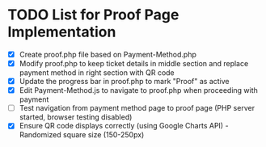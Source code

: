 # TODO List for Proof Page Implementation

- [x] Create proof.php file based on Payment-Method.php
- [x] Modify proof.php to keep ticket details in middle section and replace payment method in right section with QR code
- [x] Update the progress bar in proof.php to mark "Proof" as active
- [x] Edit Payment-Method.js to navigate to proof.php when proceeding with payment
- [ ] Test navigation from payment method page to proof page (PHP server started, browser testing disabled)
- [x] Ensure QR code displays correctly (using Google Charts API) - Randomized square size (150-250px)
